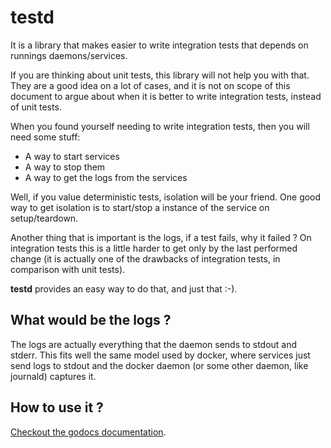 # testd

It is a library that makes easier to write integration tests that depends on runnings daemons/services.

If you are thinking about unit tests, this library will not help you with that.
They are a good idea on a lot of cases, and it is not on scope of this document to
argue about when it is better to write integration tests, instead of unit tests.

When you found yourself needing to write integration tests, then you will need some stuff:

* A way to start services
* A way to stop them
* A way to get the logs from the services

Well, if you value deterministic tests, isolation will be your friend. One good way to get isolation is
to start/stop a instance of the service on setup/teardown.

Another thing that is important is the logs, if a test fails, why it failed ? On integration tests this
is a little harder to get only by the last performed change (it is actually one of the drawbacks of integration
tests, in comparison with unit tests).

**testd** provides an easy way to do that, and just that :-).


## What would be the logs ?

The logs are actually everything that the daemon sends to stdout and stderr. This fits
well the same model used by docker, where services just send logs to stdout and the
docker daemon (or some other daemon, like journald) captures it.


## How to use it ?

[Checkout the godocs documentation](TODO).
